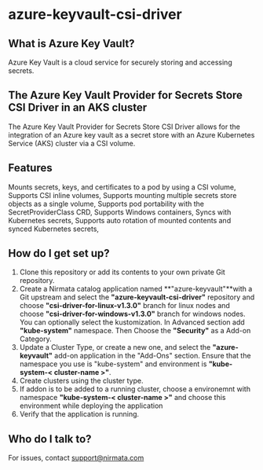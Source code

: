 # azure-keyvault-csi-driver

## What is Azure Key Vault?

Azure Key Vault is a cloud service for securely storing and accessing secrets.

## The Azure Key Vault Provider for Secrets Store CSI Driver in an AKS cluster

The Azure Key Vault Provider for Secrets Store CSI Driver allows for the integration of an Azure key vault as a secret store with an Azure Kubernetes Service (AKS) cluster via a CSI volume.

## Features

Mounts secrets, keys, and certificates to a pod by using a CSI volume,
Supports CSI inline volumes,
Supports mounting multiple secrets store objects as a single volume,
Supports pod portability with the SecretProviderClass CRD,
Supports Windows containers,
Syncs with Kubernetes secrets,
Supports auto rotation of mounted contents and synced Kubernetes secrets,

## How do I get set up?

1. Clone this repository or add its contents to your own private Git repository.
2. Create a Nirmata catalog application named **"azure-keyvault"**with a Git upstream and select the **"azure-keyvault-csi-driver"** repository and choose **"csi-driver-for-linux-v1.3.0"** branch for linux nodes and choose **"csi-driver-for-windows-v1.3.0"** branch for windows nodes. You can optionally select the kustomization. In Advanced section add **"kube-system"** namespace. Then Choose the **"Security"** as a Add-on Category.
3. Update a Cluster Type, or create a new one, and select the **"azure-keyvault"** add-on application in the "Add-Ons" section. Ensure that the namespace you use is "kube-system" and environment is **"kube-system-< cluster-name >"**.
4. Create clusters using the cluster type.
5. If addon is to be added to a running cluster, choose a environemnt with namespace **"kube-system-< cluster-name >"** and choose this environment while deploying the application
6. Verify that the application is running.

## Who do I talk to?
For issues, contact support@nirmata.com

